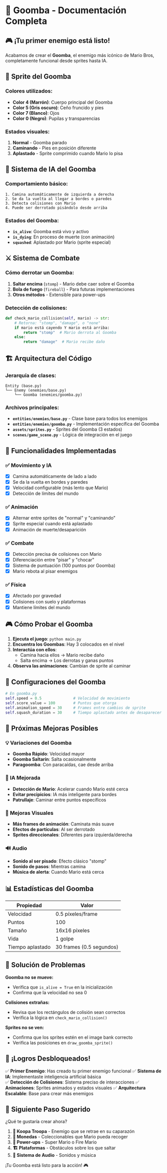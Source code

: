 # 🍄 Goomba - Documentación Completa

## 🎮 ¡Tu primer enemigo está listo!

Acabamos de crear el **Goomba**, el enemigo más icónico de Mario Bros, completamente funcional desde sprites hasta IA.

## 🎨 **Sprite del Goomba**

### Colores utilizados:
- **Color 4 (Marrón)**: Cuerpo principal del Goomba
- **Color 5 (Gris oscuro)**: Ceño fruncido y pies
- **Color 7 (Blanco)**: Ojos
- **Color 0 (Negro)**: Pupilas y transparencias

### Estados visuales:
1. **Normal** - Goomba parado
2. **Caminando** - Pies en posición diferente  
3. **Aplastado** - Sprite comprimido cuando Mario lo pisa

## 🤖 **Sistema de IA del Goomba**

### Comportamiento básico:
```
1. Camina automáticamente de izquierda a derecha
2. Se da la vuelta al llegar a bordes o paredes
3. Detecta colisiones con Mario
4. Puede ser derrotado pisándolo desde arriba
```

### Estados del Goomba:
- **`is_alive`**: Goomba está vivo y activo
- **`is_dying`**: En proceso de muerte (con animación)
- **`squashed`**: Aplastado por Mario (sprite especial)

## ⚔️ **Sistema de Combate**

### Cómo derrotar un Goomba:
1. **Saltar encima** (`stomp`) - Mario debe caer sobre el Goomba
2. **Bola de fuego** (`fireball`) - Para futuras implementaciones
3. **Otros métodos** - Extensible para power-ups

### Detección de colisiones:
```python
def check_mario_collision(self, mario) -> str:
    # Retorna: "stomp", "damage", o "none"
    if mario está cayendo Y mario está arriba:
        return "stomp"  # Mario derrota al Goomba
    else:
        return "damage"  # Mario recibe daño
```

## 🏗️ **Arquitectura del Código**

### Jerarquía de clases:
```
Entity (base.py)
└── Enemy (enemies/base.py)
    └── Goomba (enemies/goomba.py)
```

### Archivos principales:
- **`entities/enemies/base.py`** - Clase base para todos los enemigos
- **`entities/enemies/goomba.py`** - Implementación específica del Goomba
- **`assets/sprites.py`** - Sprites del Goomba (3 estados)
- **`scenes/game_scene.py`** - Lógica de integración en el juego

## 🎯 **Funcionalidades Implementadas**

### ✅ **Movimiento y IA**
- [x] Camina automáticamente de lado a lado
- [x] Se da la vuelta en bordes y paredes
- [x] Velocidad configurable (más lento que Mario)
- [x] Detección de límites del mundo

### ✅ **Animación**
- [x] Alternar entre sprites de "normal" y "caminando"
- [x] Sprite especial cuando está aplastado
- [x] Animación de muerte/desaparición

### ✅ **Combate**
- [x] Detección precisa de colisiones con Mario
- [x] Diferenciación entre "pisar" y "chocar"
- [x] Sistema de puntuación (100 puntos por Goomba)
- [x] Mario rebota al pisar enemigos

### ✅ **Física**
- [x] Afectado por gravedad
- [x] Colisiones con suelo y plataformas
- [x] Mantiene límites del mundo

## 🎮 **Cómo Probar el Goomba**

1. **Ejecuta el juego**: `python main.py`
2. **Encuentra los Goombas**: Hay 3 colocados en el nivel
3. **Interactúa con ellos**:
   - Camina hacia ellos → Mario recibe daño
   - Salta encima → Los derrotas y ganas puntos
4. **Observa las animaciones**: Cambian de sprite al caminar

## 🔧 **Configuraciones del Goomba**

```python
# En goomba.py
self.speed = 0.5              # Velocidad de movimiento
self.score_value = 100        # Puntos que otorga
self.animation_speed = 30     # Frames entre cambios de sprite
self.squash_duration = 30     # Tiempo aplastado antes de desaparecer
```

## 🚀 **Próximas Mejoras Posibles**

### 💡 **Variaciones del Goomba**
- **Goomba Rápido**: Velocidad mayor
- **Goomba Saltarín**: Salta ocasionalmente
- **Paragoomba**: Con paracaídas, cae desde arriba

### 🧠 **IA Mejorada**
- **Detección de Mario**: Acelerar cuando Mario esté cerca
- **Evitar precipicios**: IA más inteligente para bordes
- **Patrullaje**: Caminar entre puntos específicos

### 🎨 **Mejoras Visuales**
- **Más frames de animación**: Caminata más suave
- **Efectos de partículas**: Al ser derrotado
- **Sprites direccionales**: Diferentes para izquierda/derecha

### 🔊 **Audio**
- **Sonido al ser pisado**: Efecto clásico "stomp"
- **Sonido de pasos**: Mientras camina
- **Música de alerta**: Cuando Mario está cerca

## 📊 **Estadísticas del Goomba**

| Propiedad | Valor |
|-----------|-------|
| Velocidad | 0.5 píxeles/frame |
| Puntos | 100 |
| Tamaño | 16x16 píxeles |
| Vida | 1 golpe |
| Tiempo aplastado | 30 frames (0.5 segundos) |

## 🐛 **Solución de Problemas**

**Goomba no se mueve:**
- Verifica que `is_alive = True` en la inicialización
- Confirma que la velocidad no sea 0

**Colisiones extrañas:**
- Revisa que los rectángulos de colisión sean correctos
- Verifica la lógica en `check_mario_collision()`

**Sprites no se ven:**
- Confirma que los sprites estén en el image bank correcto
- Verifica las posiciones en `draw_goomba_sprite()`

## 🌟 **¡Logros Desbloqueados!**

✅ **Primer Enemigo**: Has creado tu primer enemigo funcional
✅ **Sistema de IA**: Implementaste inteligencia artificial básica  
✅ **Detección de Colisiones**: Sistema preciso de interacciones
✅ **Animaciones**: Sprites animados y estados visuales
✅ **Arquitectura Escalable**: Base para crear más enemigos

## 🎯 **Siguiente Paso Sugerido**

¿Qué te gustaría crear ahora?

1. **🐢 Koopa Troopa** - Enemigo que se retrae en su caparazón
2. **🥇 Monedas** - Coleccionables que Mario pueda recoger
3. **🍄 Power-ups** - Super Mario o Fire Mario
4. **🏗️ Plataformas** - Obstáculos sobre los que saltar
5. **🎵 Sistema de Audio** - Sonidos y música

¡Tu Goomba está listo para la acción! 🎮
